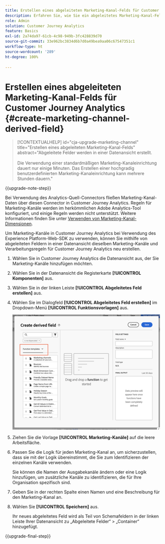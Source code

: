 ```yaml
---
title: Erstellen eines abgeleiteten Marketing-Kanal-Felds für Customer Journey Analytics
description: Erfahren Sie, wie Sie ein abgeleitetes Marketing-Kanal-Feld für Customer Journey Analytics erstellen
role: Admin
solution: Customer Journey Analytics
feature: Basics
exl-id: 2a74da97-61cb-4c98-949b-3fc428839d70
source-git-commit: 33e962bc3834d6b7d0a49bea9aa06c67547351c1
workflow-type: ht
source-wordcount: '289'
ht-degree: 100%

---
```


# Erstellen eines abgeleiteten Marketing-Kanal-Felds für Customer Journey Analytics {#create-marketing-channel-derived-field}

<!-- markdownlint-disable MD034 -->

>[!CONTEXTUALHELP]
>id="cja-upgrade-marketing-channel"
>title="Erstellen eines abgeleiteten Marketing-Kanal-Felds"
>abstract="Abgeleitete Felder werden in einer Datenansicht erstellt.<br><br>Die Verwendung einer standardmäßigen Marketing-Kanaleinrichtung dauert nur einige Minuten. Das Erstellen einer hochgradig benutzerdefinierten Marketing-Kanaleinrichtung kann mehrere Stunden dauern."

<!-- markdownlint-enable MD034 -->

{{upgrade-note-step}}

Bei Verwendung des Analytics-Quell-Connectors fließen Marketing-Kanal-Daten über diesen Connector in Customer Journey Analytics. Regeln für Marketing-Kanäle werden im herkömmlichen Adobe Analytics-Tool konfiguriert, und einige Regeln werden nicht unterstützt. Weitere Informationen finden Sie unter [Verwenden von Marketing-Kanal-Dimensionen](/help/use-cases/aa-data/marketing-channels.md).

Um Marketing-Kanäle in Customer Journey Analytics bei Verwendung des Experience Platform-Web-SDK zu verwenden, können Sie mithilfe von abgeleiteten Feldern in einer Datenansicht dieselben Marketing-Kanäle und Verarbeitungsregeln für Customer Journey Analytics neu erstellen.

1. Wählen Sie in Customer Journey Analytics die Datenansicht aus, der Sie Marketing-Kanäle hinzufügen möchten.

1. Wählen Sie in der Datenansicht die Registerkarte **[!UICONTROL Komponenten]** aus.

1. Wählen Sie in der linken Leiste **[!UICONTROL Abgeleitetes Feld erstellen]** aus.

1. Wählen Sie im Dialogfeld **[!UICONTROL Abgeleitetes Feld erstellen]** im Dropdown-Menü **[!UICONTROL Funktionsvorlagen]** aus.

   ![Erstellen von Feldfunktionsvorlagen für abgeleitete Felder](assets/derived-field-create.png)

1. Ziehen Sie die Vorlage **[!UICONTROL Marketing-Kanäle]** auf die leere Arbeitsfläche.

1. Passen Sie die Logik für jeden Marketing-Kanal an, um sicherzustellen, dass sie mit der Logik übereinstimmt, die Sie zum Identifizieren der einzelnen Kanäle verwenden.

   Sie können die Namen der Ausgabekanäle ändern oder eine Logik hinzufügen, um zusätzliche Kanäle zu identifizieren, die für Ihre Organisation spezifisch sind.

1. Geben Sie in der rechten Spalte einen Namen und eine Beschreibung für den Marketing-Kanal an.

1. Wählen Sie **[!UICONTROL Speichern]** aus.

   Ihr neues abgeleitetes Feld wird als Teil von Schemafeldern in der linken Leiste Ihrer Datenansicht zu „Abgeleitete Felder“ > „Container“ hinzugefügt.

{{upgrade-final-step}}

